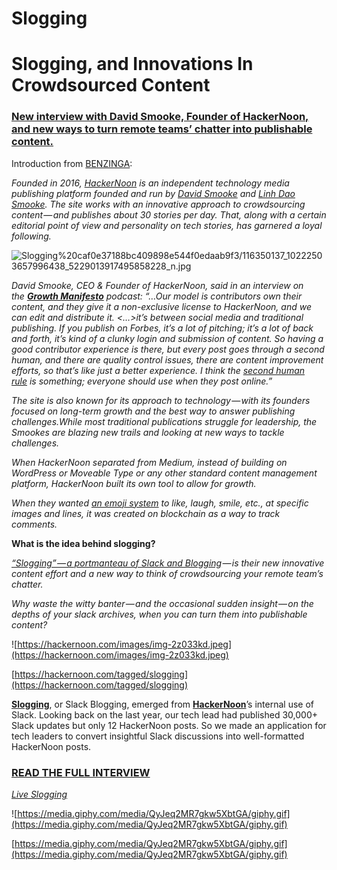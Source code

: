 # Slogging

# Slogging, and Innovations In Crowdsourced Content

### **[New interview with David Smooke, Founder of HackerNoon, and new ways to turn remote teams’ chatter into publishable content.](https://www.benzinga.com/markets/cryptocurrency/21/04/20472667/slogging-blockchain-and-innovations-in-crowdsourced-content-interview-with-founder-of-hack)**

Introduction from [BENZINGA](https://www.benzinga.com/markets/cryptocurrency/21/04/20472667/slogging-blockchain-and-innovations-in-crowdsourced-content-interview-with-founder-of-hack):

*Founded in 2016, [HackerNoon](https://hackernoon.com/) is an independent technology media publishing platform founded and run by [David Smooke](https://hackernoon.com/u/David) and [Linh Dao Smooke](https://hackernoon.com/u/linh). The site works with an innovative approach to crowdsourcing content — and publishes about 30 stories per day. That, along with a certain editorial point of view and personality on tech stories, has garnered a loyal following.*

![Slogging%20caf0e37188bc409898e544f0edaab9f3/116350137_10222503657996438_5229013917495858228_n.jpg](Slogging%20caf0e37188bc409898e544f0edaab9f3/116350137_10222503657996438_5229013917495858228_n.jpg)

*David Smooke, CEO & Founder of HackerNoon, said in an interview on the **[Growth Manifesto](https://www.growthmanifesto.com/podcast/davidsmooke)** podcast: “…Our model is contributors own their content, and they give it a non-exclusive license to HackerNoon, and we can edit and distribute it. <…>it’s between social media and traditional publishing. If you publish on Forbes, it’s a lot of pitching; it’s a lot of back and forth, it’s kind of a clunky login and submission of content. So having a good contributor experience is there, but every post goes through a second human, and there are quality control issues, there are content improvement efforts, so that’s like just a better experience. I think the [second human rule](https://sponsor.hackernoon.com/blog/why-your-story-benefits-from-the-second-human-rule) is something; everyone should use when they post online.”*

*The site is also known for its approach to technology — with its founders focused on long-term growth and the best way to answer publishing challenges.While most traditional publications struggle for leadership, the Smookes are blazing new trails and looking at new ways to tackle challenges.*

*When HackerNoon separated from Medium, instead of building on WordPress or Moveable Type or any other standard content management platform, HackerNoon built its own tool to allow for growth.*

*When they wanted [an emoji system](https://e27.co/how-hackernoon-uses-customer-centric-approach-to-build-meaningful-new-features-on-their-platform-20200830/) to like, laugh, smile, etc., at specific images and lines, it was created on blockchain as a way to track comments.*

**What is the idea behind slogging?**

*[“Slogging” — a portmanteau of Slack and Blogging](https://www.slogging.com/) — is their new innovative content effort and a new way to think of crowdsourcing your remote team’s chatter.*

*Why waste the witty banter — and the occasional sudden insight — on the depths of your slack archives, when you can turn them into publishable content?*

![https://hackernoon.com/images/img-2z033kd.jpeg](https://hackernoon.com/images/img-2z033kd.jpeg)

[https://hackernoon.com/tagged/slogging](https://hackernoon.com/tagged/slogging)

**[Slogging](https://www.slogging.com/)**, or Slack Blogging, emerged from **[HackerNoon](https://hackernoon.com/)**’s internal use of Slack. Looking back on the last year, our tech lead had published 30,000+ Slack updates but only 12 HackerNoon posts. So we made an application for tech leaders to convert insightful Slack discussions into well-formatted HackerNoon posts.

### **[READ THE FULL INTERVIEW](https://www.benzinga.com/markets/cryptocurrency/21/04/20472667/slogging-blockchain-and-innovations-in-crowdsourced-content-interview-with-founder-of-hack#.YGtE3WODuSU.twitter)**

*[Live Slogging](https://hackernoon.com/tagged/slogging)*

![https://media.giphy.com/media/QyJeq2MR7gkw5XbtGA/giphy.gif](https://media.giphy.com/media/QyJeq2MR7gkw5XbtGA/giphy.gif)

[https://media.giphy.com/media/QyJeq2MR7gkw5XbtGA/giphy.gif](https://media.giphy.com/media/QyJeq2MR7gkw5XbtGA/giphy.gif)